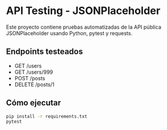 # API Testing - JSONPlaceholder

Este proyecto contiene pruebas automatizadas de la API pública JSONPlaceholder usando Python, pytest y requests.

## Endpoints testeados

- GET /users
- GET /users/999
- POST /posts
- DELETE /posts/1

## Cómo ejecutar

```bash
pip install -r requirements.txt
pytest
